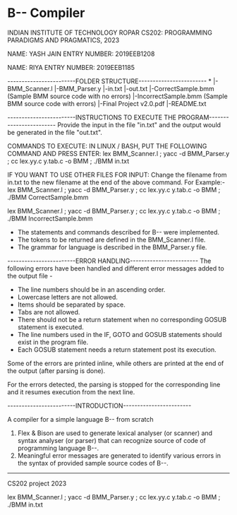 # B-- Compiler
INDIAN INSTITUTE OF TECHNOLOGY ROPAR
CS202: PROGRAMMING PARADIGMS AND PRAGMATICS, 2023

NAME: YASH JAIN
ENTRY NUMBER: 2019EEB1208

NAME: RIYA
ENTRY NUMBER: 2019EEB1185

------------------------FOLDER STRUCTURE------------------------
*
|-BMM_Scanner.l
|-BMM_Parser.y
|-in.txt
|-out.txt
|-CorrectSample.bmm (Sample BMM source code with no errors)
|-IncorrectSample.bmm (Sample BMM source code with errors)
|-Final Project v2.0.pdf
|-README.txt


------------------------INSTRUCTIONS TO EXECUTE THE PROGRAM------------------------
Provide the input in the file "in.txt" and the output would be generated in the file "out.txt".

COMMANDS TO EXECUTE:
IN LINUX / BASH, PUT THE FOLLOWING COMMAND AND PRESS ENTER:
lex BMM_Scanner.l ; yacc -d BMM_Parser.y ; cc lex.yy.c y.tab.c -o BMM ; ./BMM in.txt

IF YOU WANT TO USE OTHER FILES FOR INPUT:
Change the filename from in.txt to the new filename at the end of the above command.
For Example:-
lex BMM_Scanner.l ; yacc -d BMM_Parser.y ; cc lex.yy.c y.tab.c -o BMM ; ./BMM CorrectSample.bmm

lex BMM_Scanner.l ; yacc -d BMM_Parser.y ; cc lex.yy.c y.tab.c -o BMM ; ./BMM IncorrectSample.bmm


- The statements and commands described for B-- were implemented. 
- The tokens to be returned are defined in the BMM_Scanner.l file. 
- The grammar for language is described in the BMM_Parser.y file. 


------------------------ERROR HANDLING------------------------
The following errors have been handled and different error messages added to the output file - 
- The line numbers should be in an ascending order.
- Lowercase letters are not allowed.
- Items should be separated by space.
- Tabs are not allowed.
- There should not be a return statement when no corresponding GOSUB statement is executed.
- The line numbers used in the IF, GOTO and GOSUB statements should exist in the program file.
- Each GOSUB statement needs a return statement post its execution.

Some of the errors are printed inline, while others are printed at the end of the output (after parsing is done).

For the errors detected, the parsing is stopped for the corresponding line and it resumes execution from the next line.


------------------------INTRODUCTION------------------------

A compiler for a simple language B-- from scratch
1. Flex & Bison are used to generate lexical analyser (or scanner) and syntax analyser (or parser) that can recognize source of code of programming language B--.
2. Meaningful error messages are generated to identify various errors in the syntax of provided sample source codes of B--.


---------------------------------------------------------------
CS202 project 2023

lex BMM_Scanner.l ; yacc -d BMM_Parser.y ; cc lex.yy.c y.tab.c -o BMM ; ./BMM in.txt
